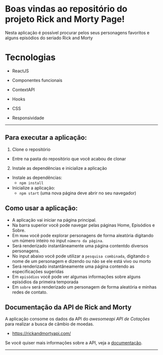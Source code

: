 # Boas vindas ao repositório do projeto Rick and Morty Page!

Nesta aplicação é possível procurar pelos seus personagens favoritos e alguns episódios do seriado Rick and Morty

# Tecnologias

  * ReactJS

  * Componentes funcionais

  * ContextAPI

  * Hooks

  * CSS

  * Responsividade

---

## Para executar a aplicação:

1. Clone o repositório
  * Entre na pasta do repositório que você acabou de clonar

2. Instale as dependências e inicialize a aplicação
  * Instale as dependências:
    * `npm install`
  * Inicialize a aplicação:
    * `npm start` (uma nova página deve abrir no seu navegador)

## Como usar a aplicação:

* A aplicação vai iniciar na página principal.
* Na barra superior você pode navegar pelas páginas Home, Episódios e Sobre.
* Em `Home` você pode explorar personagens de forma aleatória digitando um número inteiro no input `número da página`.
* Será renderizado instantâneamente uma página contentdo diversos personagens.
* No input abaixo você pode utilizar a `pesquisa combinada`, digitando o nome de um personagem e dizendo ou não se ele está vivo ou morto
* Será renderizado instantâneamente uma página contendo as especificações sugeridas
* Em `episódios` você pode ver algumas informações sobre alguns episódios da primeira temporada
* Em `sobre` será renderizado um personagem de forma aleatória e minhas redes de contato.

## Documentação da API de Rick and Morty

A aplicação consome os dados da API do _awesomeapi API de Cotações_ para realizar a busca de câmbio de moedas.

- https://rickandmortyapi.com/

Se você quiser mais informações sobre a API, veja a [documentação](https://rickandmortyapi.com/documentation).

---
